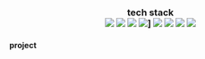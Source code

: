 

<h3 align="center">tech stack</div> 

<div align="center">
  <a herf="https://github.com/ghkd7214/PYTHON/tree/master/study"><img src="https://img.shields.io/badge/Python-3766AB?style=flat-square&logo=Python&logoColor=white"/></a>
  <a herf="https://github.com/ghkd7214/JAVA-1"><img src="https://img.shields.io/badge/Java-007396?style=flat-square&logo=Java&logoColor=white"/></a>
  <a herf=""><img src="https://img.shields.io/badge/JavaScript-F7DF1E?style=flat-square&logo=JavaScript&logoColor=white"/></a>
  <a herf=""><img src="https://img.shields.io/badge/CSS-1572B6?style=flat-square&logo=CSS3&logoColor=white"/></a>]
  <a herf="https://github.com/ghkd7214/SPRING"><img src="https://img.shields.io/badge/Spring-6DB33F?style=flat-square&logo=Spring&logoColor=white"/></a>
  <a herf=""><img src="https://img.shields.io/badge/HTML-E34F26?style=flat-square&logo=HTML5&logoColor=white"/></a>
  <a herf="https://github.com/ghkd7214/SQL"><img src="https://img.shields.io/badge/MySQL-4479A1?style=flat-square&logo=MySQL&logoColor=white"/></a>
  <a herf=""><img src="https://img.shields.io/badge/AWS-232F3E?style=flat-square&logo=Amazon-AWS&logoColor=white"/></a>
</div>

#### project   


